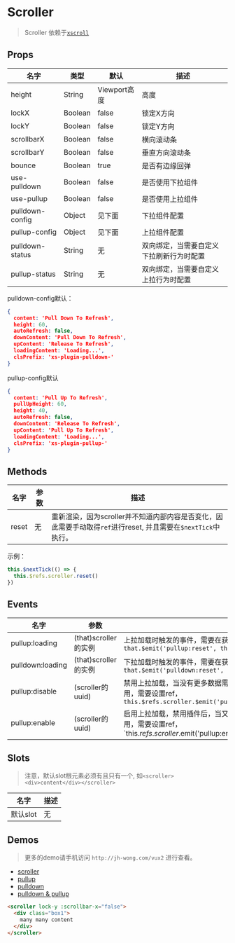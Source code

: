 # Scroller

> Scroller 依赖于[`xscroll`](https://github.com/huxiaoqi567/xscroll)

## Props

| 名字 | 类型 | 默认 | 描述 |
|-----|-----|-----|-----|
| height | String | Viewport高度 | 高度 |
| lockX | Boolean | false | 锁定X方向 |
| lockY | Boolean | false | 锁定Y方向 |
| scrollbarX | Boolean | false | 横向滚动条 |
| scrollbarY | Boolean | false | 垂直方向滚动条 |
| bounce | Boolean | true | 是否有边缘回弹 |
| use-pulldown| Boolean | false | 是否使用下拉组件 |
| use-pullup | Boolean | false | 是否使用上拉组件 |
| pulldown-config | Object | 见下面 | 下拉组件配置 |
| pullup-config| Object | 见下面 | 上拉组件配置 |
| pulldown-status | String | 无 | 双向绑定，当需要自定义下拉刷新行为时配置 |
| pullup-status | String | 无 | 双向绑定，当需要自定义上拉行为时配置 |

pulldown-config默认：

``` json
{
  content: 'Pull Down To Refresh',
  height: 60,
  autoRefresh: false,
  downContent: 'Pull Down To Refresh',
  upContent: 'Release To Refresh',
  loadingContent: 'Loading...',
  clsPrefix: 'xs-plugin-pulldown-'
}
```

pullup-config默认

``` json
{
  content: 'Pull Up To Refresh',
  pullUpHeight: 60,
  height: 40,
  autoRefresh: false,
  downContent: 'Release To Refresh',
  upContent: 'Pull Up To Refresh',
  loadingContent: 'Loading...',
  clsPrefix: 'xs-plugin-pullup-'
}
```

## Methods

| 名字 | 参数 | 描述  |
|-----|-----|-----|
| reset | 无 | 重新渲染，因为scroller并不知道内部内容是否变化，因此需要手动取得`ref`进行reset, 并且需要在`$nextTick`中执行。

示例：

``` javascript
this.$nextTick(() => {
  this.$refs.scroller.reset()
})
```

## Events

| 名字 | 参数  | 描述 |
|-----|-----|-----|
| pullup:loading| (that)scroller的实例 | 上拉加载时触发的事件，需要在获取数据后使用`$emit`触发状态更新， `that.$emit('pullup:reset', that.uuid)` |
| pulldown:loading| (that)scroller的实例 | 下拉加载时触发的事件，需要在获取数据后使用`$emit`触发状态更新， `that.$emit('pulldown:reset', that.uuid)` |
| pullup:disable | (scroller的uuid) | 禁用上拉加载，当没有更多数据需要禁用时使用`$emit`和`ref`方式结合触发禁用，需要设置ref，` this.$refs.scroller.$emit('pullup:disable',this.$refs.scroller.uuid)` |
| pullup:enable | (scroller的uuid) | 启用上拉加载，禁用插件后，当又重新需要时使用`$emit`和`ref`方式结合触发禁用，需要设置ref，`this.$refs.scroller.$emit('pullup:enable',this.$refs.scroller.uuid)`` |



## Slots

> 注意，默认slot根元素必须有且只有一个, 如`<scroller><div>content</div></scroller>`

| 名字  | 描述 |
|-----|-----|
| 默认slot | 无 |



## Demos

> 更多的demo请手机访问 `http://jh-wong.com/vux2` 进行查看。

+ [scroller](http://jh-wong.com/vux2/#/component/scroller)
+ [pullup](http://jh-wong.com/vux2/#!/component/pullup)
+ [pulldown](http://jh-wong.com/vux2/#!/component/pulldown)
+ [pulldown & pullup](http://jh-wong.com/vux2/#!/component/pulldown-pullup)

``` html
<scroller lock-y :scrollbar-x="false">
  <div class="box1">
    many many content
  </div>
</scroller>
```
